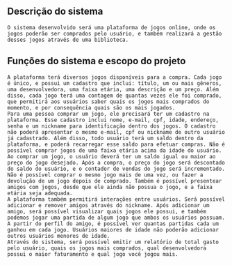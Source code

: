 ## Descrição do sistema
	O sistema desenvolvido será uma plataforma de jogos online, onde os jogos poderão ser comprados pelo usuário, e também realizará a gestão desses jogos através de uma biblioteca.

## Funções do sistema e escopo do projeto
	A plataforma terá diversos jogos disponíveis para a compra. Cada jogo é único, e possui um cadastro que inclui: título, um ou mais gêneros, uma desenvolvedora, uma faixa etária, uma descrição e um preço. Além disso, cada jogo terá uma contagem de quantas vezes ele foi comprado, que permitirá aos usuários saber quais os jogos mais comprados do momento, e por consequência quais são os mais jogados.
	Para uma pessoa comprar um jogo, ele precisará ter um cadastro na plataforma. Esse cadastro inclui nome, e-mail, cpf, idade, endereço, senha e um nickname para identificação dentro dos jogos. O cadastro não poderá apresentar o mesmo e-mail, cpf ou nickname de outro usuário já cadastrado. Além disso, todo usuário terá um saldo dentro da plataforma, e poderá recarregar esse saldo para efetuar compras. Não é possível comprar jogos de uma faixa etária acima da idade do usuário. Ao comprar um jogo, o usuário deverá ter um saldo igual ou maior ao preço do jogo desejado. Após a compra, o preço do jogo será descontado do saldo do usuário, e o contador de vendas do jogo será incrementado. Não é possível comprar o mesmo jogo mais de uma vez, ou fazer a devolução de um jogo depois de comprado. Também é possível presentear amigos com jogos, desde que ele ainda não possua o jogo, e a faixa etária seja adequada.
	A plataforma também permitirá interações entre usuários. Será possível adicionar e remover amigos através do nickname. Após adicionar um amigo, será possível visualizar quais jogos ele possui, e também podemos jogar uma partida de algum jogo que ambos os usuários possuam. A partir do perfil do amigo, é possível ver quantas partidas cada um ganhou em cada jogo. Usuários maiores de idade não poderão adicionar outros usuários menores de idade.
	Através do sistema, será possível emitir um relatório de total gasto pelo usuário, quais os jogos mais comprados, qual desenvolvedora possui o maior faturamento e qual jogo você jogou mais.
